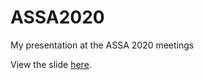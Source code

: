 # ASSA2020

My presentation at the ASSA 2020 meetings

View the slide [here](https://raw.githack.com/grantmcdermott/assa2020/master/slides.html).
